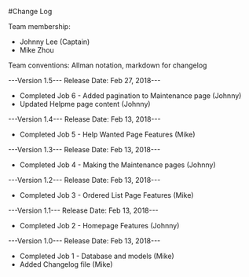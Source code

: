 #Change Log

Team membership:
- Johnny Lee (Captain)
- Mike Zhou

Team conventions: Allman notation, markdown for changelog

---Version 1.5--- Release Date: Feb 27, 2018---
- Completed Job 6 - Added pagination to Maintenance page (Johnny)
- Updated Helpme page content (Johnny)

---Version 1.4--- Release Date: Feb 13, 2018---
- Completed Job 5 - Help Wanted Page Features (Mike)

---Version 1.3--- Release Date: Feb 13, 2018---
- Completed Job 4 - Making the Maintenance pages (Johnny)

---Version 1.2--- Release Date: Feb 13, 2018---
- Completed Job 3 - Ordered List Page Features (Mike)

---Version 1.1--- Release Date: Feb 13, 2018---
- Completed Job 2 - Homepage Features (Johnny)

---Version 1.0--- Release Date: Feb 13, 2018---
- Completed Job 1 - Database and models (Mike)
- Added Changelog file (Mike)